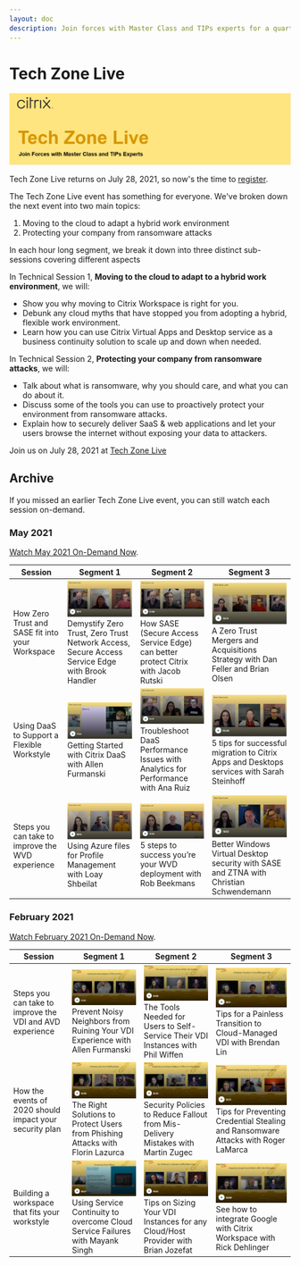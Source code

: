 ```yaml
---
layout: doc
description: Join forces with Master Class and TIPs experts for a quarterly webinar showing how to successfully integrate Citrix solutions into your environment.
---
```

# Tech Zone Live

[![Tech Zone Live Banner](/en-us/tech-zone/media/tech-zone-live_tech-zone-live_banner.png)](https://www.citrix.com/events/2021/tech-zone-live.html)

Tech Zone Live returns on July 28, 2021, so now's the time to [register](https://www.citrix.com/events/2021/tech-zone-live.html).

The Tech Zone Live event has something for everyone.  We've broken down the next event into two main topics:

1.  Moving to the cloud to adapt a hybrid work environment
2.  Protecting your company from ransomware attacks

In each hour long segment, we break it down into three distinct sub-sessions covering different aspects

In Technical Session 1, **Moving to the cloud to adapt to a hybrid work environment**, we will:

*  Show you why moving to Citrix Workspace is right for you.
*  Debunk any cloud myths that have stopped you from adopting a hybrid, flexible work environment.
*  Learn how you can use Citrix Virtual Apps and Desktop service as a business continuity solution to scale up and down when needed.

In Technical Session 2, **Protecting your company from ransomware attacks**, we will:

*  Talk about what is ransomware, why you should care, and what you can do about it.
*  Discuss some of the tools you can use to proactively protect your environment from ransomware attacks.
*  Explain how to securely deliver SaaS & web applications and let your users browse the internet without exposing your data to attackers.

Join us on July 28, 2021 at [Tech Zone Live](https://www.citrix.com/events/2021/tech-zone-live.html)

## Archive

If you missed an earlier Tech Zone Live event, you can still watch each session on-demand.

### May 2021

[Watch May 2021 On-Demand Now](https://www.citrix.com/products/citrix-virtual-apps-and-desktops/form/tech-zone-live-may-2020-webinar/).

|Session|Segment 1|Segment 2|Segment 3|
|---|---|---|---|
|How Zero Trust and SASE fit into your Workspace|[![2021-Q2-E1](/en-us/tech-zone/media/tech-zone-live_tech-zone-live_2021q2e01.png)](https://www.citrix.com/products/citrix-virtual-apps-and-desktops/form/tech-zone-live-may-2020-webinar/)Demystify Zero Trust, Zero Trust Network Access, Secure Access Service Edge with Brook Handler|[![2021-Q2-E2](/en-us/tech-zone/media/tech-zone-live_tech-zone-live_2021q2e02.png)](https://www.citrix.com/products/citrix-virtual-apps-and-desktops/form/tech-zone-live-may-2020-webinar/)How SASE (Secure Access Service Edge) can better protect Citrix with Jacob Rutski|[![2021-Q2-E3](/en-us/tech-zone/media/tech-zone-live_tech-zone-live_2021q2e03.png)](https://www.citrix.com/products/citrix-virtual-apps-and-desktops/form/tech-zone-live-may-2020-webinar/)A Zero Trust Mergers and Acquisitions Strategy with Dan Feller and Brian Olsen|
|Using DaaS to Support a Flexible Workstyle|[![2021-Q2-E4](/en-us/tech-zone/media/tech-zone-live_tech-zone-live_2021q2e04.png)](https://www.citrix.com/products/citrix-virtual-apps-and-desktops/form/tech-zone-live-may-2020-webinar/)Getting Started with Citrix DaaS with Allen Furmanski|[![2021-Q2-E5](/en-us/tech-zone/media/tech-zone-live_tech-zone-live_2021q2e05.png)](https://www.citrix.com/products/citrix-virtual-apps-and-desktops/form/tech-zone-live-may-2020-webinar/)Troubleshoot DaaS Performance Issues with Analytics for Performance with Ana Ruiz|[![2021-Q2-E6](/en-us/tech-zone/media/tech-zone-live_tech-zone-live_2021q2e06.png)](https://www.citrix.com/products/citrix-virtual-apps-and-desktops/form/tech-zone-live-may-2020-webinar/)5 tips for successful migration to Citrix Apps and Desktops services with Sarah Steinhoff|
|Steps you can take to improve the WVD experience|[![2021-Q2-E7](/en-us/tech-zone/media/tech-zone-live_tech-zone-live_2021q2e07.png)](https://www.citrix.com/products/citrix-virtual-apps-and-desktops/form/tech-zone-live-may-2020-webinar/)Using Azure files for Profile Management with Loay Shbeilat|[![2021-Q2-E8](/en-us/tech-zone/media/tech-zone-live_tech-zone-live_2021q2e08.png)](https://www.citrix.com/products/citrix-virtual-apps-and-desktops/form/tech-zone-live-may-2020-webinar/)5 steps to success you’re your WVD deployment with Rob Beekmans|[![2021-Q2-E9](/en-us/tech-zone/media/tech-zone-live_tech-zone-live_2021q2e09.png)](https://www.citrix.com/products/citrix-virtual-apps-and-desktops/form/tech-zone-live-may-2020-webinar/)Better Windows Virtual Desktop security with SASE and ZTNA with Christian Schwendemann|

### February 2021

[Watch February 2021 On-Demand Now](https://www.citrix.com/products/citrix-virtual-apps-and-desktops/form/tech-zone-live-webinar/).

|Session|Segment 1|Segment 2|Segment 3|
|---|---|---|---|
|Steps you can take to improve the VDI and AVD experience|[![2021-Q1-E1](/en-us/tech-zone/media/tech-zone-live_tech-zone-live_2021q1e01.png)](https://www.citrix.com/products/citrix-virtual-apps-and-desktops/form/tech-zone-live-webinar/)Prevent Noisy Neighbors from Ruining Your VDI Experience with Allen Furmanski|[![2021-Q1-E2](/en-us/tech-zone/media/tech-zone-live_tech-zone-live_2021q1e02.png)](https://www.citrix.com/products/citrix-virtual-apps-and-desktops/form/tech-zone-live-webinar/)The Tools Needed for Users to Self-Service Their VDI Instances with Phil Wiffen|[![2021-Q1-E3](/en-us/tech-zone/media/tech-zone-live_tech-zone-live_2021q1e03.png)](https://www.citrix.com/products/citrix-virtual-apps-and-desktops/form/tech-zone-live-webinar/)Tips for a Painless Transition to Cloud-Managed VDI with Brendan Lin|
|How the events of 2020 should impact your security plan|[![2021-Q1-E4](/en-us/tech-zone/media/tech-zone-live_tech-zone-live_2021q1e04.png)](https://www.citrix.com/products/citrix-virtual-apps-and-desktops/form/tech-zone-live-webinar/)The Right Solutions to Protect Users from Phishing Attacks with Florin Lazurca|[![2021-Q1-E5](/en-us/tech-zone/media/tech-zone-live_tech-zone-live_2021q1e05.png)](https://www.citrix.com/products/citrix-virtual-apps-and-desktops/form/tech-zone-live-webinar/)Security Policies to Reduce Fallout from Mis-Delivery Mistakes with Martin Zugec|[![2021-Q1-E6](/en-us/tech-zone/media/tech-zone-live_tech-zone-live_2021q1e06.png)](https://www.citrix.com/products/citrix-virtual-apps-and-desktops/form/tech-zone-live-webinar/)Tips for Preventing Credential Stealing and Ransomware Attacks with Roger LaMarca|
|Building a workspace that fits your workstyle|[![2021-Q1-E7](/en-us/tech-zone/media/tech-zone-live_tech-zone-live_2021q1e07.png)](https://www.citrix.com/products/citrix-virtual-apps-and-desktops/form/tech-zone-live-webinar/)Using Service Continuity to overcome Cloud Service Failures with Mayank Singh|[![2021-Q1-E8](/en-us/tech-zone/media/tech-zone-live_tech-zone-live_2021q1e08.png)](https://www.citrix.com/products/citrix-virtual-apps-and-desktops/form/tech-zone-live-webinar/)Tips on Sizing Your VDI Instances for any Cloud/Host Provider with Brian Jozefat|[![2021-Q1-E9](/en-us/tech-zone/media/tech-zone-live_tech-zone-live_2021q1e09.png)](https://www.citrix.com/products/citrix-virtual-apps-and-desktops/form/tech-zone-live-webinar/)See how to integrate Google with Citrix Workspace with Rick Dehlinger|
